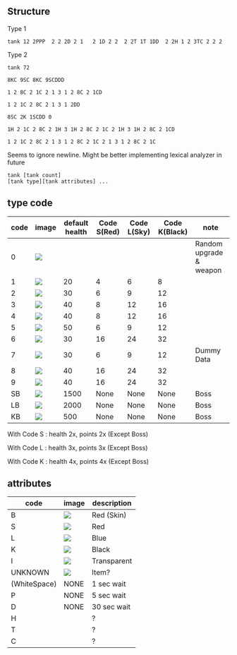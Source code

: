 ## Structure

Type 1
```text
tank 12 2PPP  2 2 2D 2 1   2 1D 2 2  2 2T 1T 1DD  2 2H 1 2 3TC 2 2 2
```

Type 2
```text
tank 72  

8KC 9SC 8KC 9SCDDD 

1 2 8C 2 1C 2 1 3 1 2 8C 2 1CD

1 2 1C 2 8C 2 1 3 1 2DD 

8SC 2K 1SCDD 0

1H 2 1C 2 8C 2 1H 3 1H 2 8C 2 1C 2 1H 3 1H 2 8C 2 1CD

1 2 1C 2 8C 2 1 3 1 2 8C 2 1C 2 1 3 1 2 8C 2 1C

```

Seems to ignore newline. Might be better implementing lexical analyzer in future

```text
tank [tank count]
[tank type][tank attributes] ...
```


## type code



| code | image                                                                                          | default health | Code S(Red) | Code L(Sky) | Code K(Black) | note |
|------|------------------------------------------------------------------------------------------------|----------------|-------------|-------------|---------------|-------------------------|
| 0    | ![](https://github.com/jupiterbjy/OpenAT/assets/45421813/65894c31-59a1-4b7f-9678-6bcafbe616e2) |                |             |             |               | Random upgrade & weapon |
| 1    | ![](https://github.com/jupiterbjy/OpenAT/assets/45421813/87a13735-3753-4137-8cf9-e078517c63e4) | 20             | 4           | 6           | 8             |                         |
| 2    | ![](https://github.com/jupiterbjy/OpenAT/assets/45421813/8a1c9219-a9f8-4095-9fd1-5549a36d408c) | 30             | 6           | 9           | 12            |                         |
| 3    | ![](https://github.com/jupiterbjy/OpenAT/assets/45421813/1870fb17-5b7a-4932-9101-3b7812c08972) | 40             | 8           | 12          | 16            |                         |
| 4    | ![](https://github.com/jupiterbjy/OpenAT/assets/45421813/7937a46e-c465-4ef9-b4d4-03dbfca90874) | 40             | 8           | 12          | 16            |                         |
| 5    | ![](https://github.com/jupiterbjy/OpenAT/assets/45421813/86a583ed-5ae8-40be-8d14-d012527599fb) | 50             | 6           | 9           | 12            |                         |
| 6    | ![](https://github.com/jupiterbjy/OpenAT/assets/45421813/34c952c4-86bc-47ea-b76d-59dc5fbfd863) | 30             | 16          | 24          | 32            |                         |
| 7    | ![](https://github.com/jupiterbjy/OpenAT/assets/45421813/03d551c2-a491-4e1c-aa4e-d5272c36ffb9) | 30             | 6           | 9           | 12            | Dummy Data              |
| 8    | ![](https://github.com/jupiterbjy/OpenAT/assets/45421813/135cd1cd-3a82-49be-a98a-8a9b51d93758) | 40             | 16          | 24          | 32            |                         |
| 9    | ![](https://github.com/jupiterbjy/OpenAT/assets/45421813/07779d3b-cfe9-4258-a831-39afcc2c31e0) | 40             | 16          | 24          | 32            |                         |
| SB   | ![](https://github.com/jupiterbjy/OpenAT/assets/45421813/eea5c4da-afea-40b5-b1d9-e38f1755a586) | 1500           | None        | None        | None          | Boss                    |
| LB   | ![](https://github.com/jupiterbjy/OpenAT/assets/45421813/d86a7840-97a1-4273-b800-2c002d2e169f) | 2000           | None        | None        | None          | Boss                    |
| KB   | ![](https://github.com/jupiterbjy/OpenAT/assets/45421813/e1da3596-a607-475c-a681-069ae002cfc6) | 500            | None        | None        | None          | Boss                    |

With Code S : health 2x, points 2x (Except Boss)

With Code L : health 3x, points 3x (Except Boss)

With Code K : health 4x, points 4x (Except Boss)

## attributes

| code         | image                                                                                          | description |
|--------------|------------------------------------------------------------------------------------------------|-------------|
| B            | ![](https://github.com/jupiterbjy/OpenAT/assets/45421813/9fe1739e-ab7b-4022-94a4-193e36833497) | Red (Skin)  |
| S            | ![](https://github.com/jupiterbjy/OpenAT/assets/45421813/9fe1739e-ab7b-4022-94a4-193e36833497) | Red         |
| L            | ![](https://github.com/jupiterbjy/OpenAT/assets/45421813/0d07b150-6d34-4fb1-ad5b-6f675b108ab3) | Blue        |
| K            | ![](https://github.com/jupiterbjy/OpenAT/assets/45421813/17308f7d-59e4-41c6-9853-d1a0942c7e6e) | Black       |
| I            | ![](https://github.com/jupiterbjy/OpenAT/assets/45421813/3af3344f-556e-44b3-8a95-75cb4814a71f) | Transparent |
| UNKNOWN      | ![](https://github.com/jupiterbjy/OpenAT/assets/45421813/2dd95927-4e0d-4ca1-874a-2a932481365a) | Item?       |
| (WhiteSpace) | NONE                                                                                           | 1 sec wait  |
| P            | NONE                                                                                           | 5 sec wait  |
| D            | NONE                                                                                           | 30 sec wait |
| H            |                                                                                                | ?           |
| T            |                                                                                                | ?           |
| C            |                                                                                                | ?           | 

